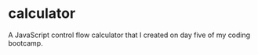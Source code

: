 # calculator
A JavaScript control flow calculator that I created on day five of my coding bootcamp.
